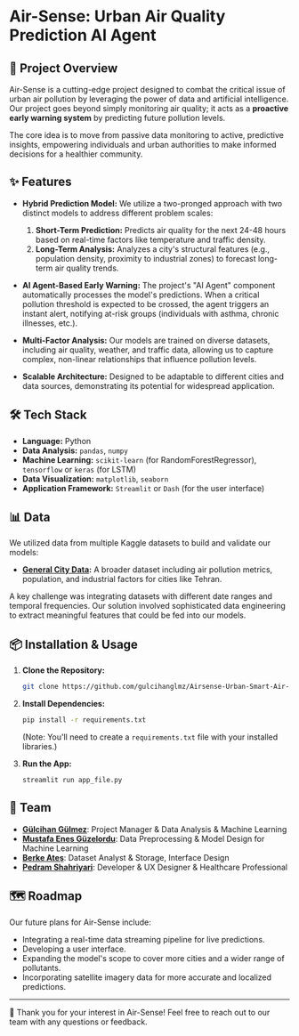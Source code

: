 # Air-Sense: Urban Air Quality Prediction AI Agent

## 🚀 Project Overview

Air-Sense is a cutting-edge project designed to combat the critical issue of urban air pollution by leveraging the power of data and artificial intelligence. Our project goes beyond simply monitoring air quality; it acts as a **proactive early warning system** by predicting future pollution levels.

The core idea is to move from passive data monitoring to active, predictive insights, empowering individuals and urban authorities to make informed decisions for a healthier community.

## ✨ Features

- **Hybrid Prediction Model:** We utilize a two-pronged approach with two distinct models to address different problem scales:
    1.  **Short-Term Prediction:** Predicts air quality for the next 24-48 hours based on real-time factors like temperature and traffic density.
    2.  **Long-Term Analysis:** Analyzes a city's structural features (e.g., population density, proximity to industrial zones) to forecast long-term air quality trends.

- **AI Agent-Based Early Warning:** The project's "AI Agent" component automatically processes the model's predictions. When a critical pollution threshold is expected to be crossed, the agent triggers an instant alert, notifying at-risk groups (individuals with asthma, chronic illnesses, etc.).

- **Multi-Factor Analysis:** Our models are trained on diverse datasets, including air quality, weather, and traffic data, allowing us to capture complex, non-linear relationships that influence pollution levels.

- **Scalable Architecture:** Designed to be adaptable to different cities and data sources, demonstrating its potential for widespread application.

## 🛠️ Tech Stack

- **Language:** Python
- **Data Analysis:** `pandas`, `numpy`
- **Machine Learning:** `scikit-learn` (for RandomForestRegressor), `tensorflow` or `keras` (for LSTM)
- **Data Visualization:** `matplotlib`, `seaborn`
- **Application Framework:** `Streamlit` or `Dash` (for the user interface)

## 📊 Data

We utilized data from multiple Kaggle datasets to build and validate our models:
- **[General City Data](https://www.kaggle.com/datasets/mujtabamatin/air-quality-and-pollution-assessment):** A broader dataset including air pollution metrics, population, and industrial factors for cities like Tehran.

A key challenge was integrating datasets with different date ranges and temporal frequencies. Our solution involved sophisticated data engineering to extract meaningful features that could be fed into our models.

## 📦 Installation & Usage

1.  **Clone the Repository:**
    ```bash
    git clone https://github.com/gulcihanglmz/Airsense-Urban-Smart-Air-Quality-Forecast-System
    ```
    
2.  **Install Dependencies:**
    ```bash
    pip install -r requirements.txt
    ```
    (Note: You'll need to create a `requirements.txt` file with your installed libraries.)
    
3.  **Run the App:**
    ```bash
    streamlit run app_file.py
    ```
    
## 👥 Team

- [**Gülcihan Gülmez**](https://github.com/gulcihanglmz): Project Manager & Data Analysis & Machine Learning
- [**Mustafa Enes Güzelordu**](https://github.com/menesgo): Data Preprocessing & Model Design for Machine Learning
- [**Berke Ateş**](https://github.com/berkeatesh): Dataset Analyst & Storage, Interface Design
- [**Pedram Shahriyari**](https://github.com/pedramsh01): Developer & UX Designer & Healthcare Professional

## 🗺️ Roadmap

Our future plans for Air-Sense include:
- Integrating a real-time data streaming pipeline for live predictions.
- Developing a user interface.
- Expanding the model's scope to cover more cities and a wider range of pollutants.
- Incorporating satellite imagery data for more accurate and localized predictions.

---
🩵 Thank you for your interest in Air-Sense! Feel free to reach out to our team with any questions or feedback.
